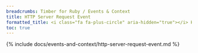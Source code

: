 ```yaml
---
breadcrumbs: Timber for Ruby / Events & Context
title: HTTP Server Request Event
formatted_title: <i class="fa fa-plus-circle" aria-hidden="true"></i> HTTP Server Request Event
toc: true
---
```


{% include docs/events-and-context/http-server-request-event.md %}